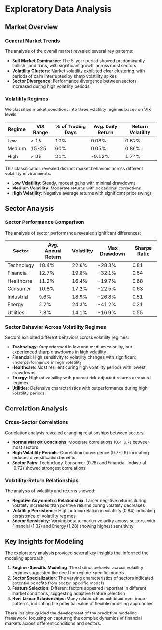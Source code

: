 # Exploratory Data Analysis

## Market Overview

### General Market Trends
The analysis of the overall market revealed several key patterns:

- **Bull Market Dominance**: The 5-year period showed predominantly bullish conditions, with significant growth across most sectors
- **Volatility Clusters**: Market volatility exhibited clear clustering, with periods of calm interrupted by sharp volatility spikes
- **Sector Divergence**: Performance divergence between sectors increased during high volatility periods

### Volatility Regimes
We classified market conditions into three volatility regimes based on VIX levels:

| Regime | VIX Range | % of Trading Days | Avg. Daily Return | Return Volatility |
|--------|-----------|-------------------|-------------------|-------------------|
| Low    | < 15      | 19%               | 0.08%             | 0.62%             |
| Medium | 15-25     | 60%               | 0.05%             | 0.86%             |
| High   | > 25      | 21%               | -0.12%            | 1.74%             |

This classification revealed distinct market behaviors across different volatility environments:

- **Low Volatility**: Steady, modest gains with minimal drawdowns
- **Medium Volatility**: Moderate returns with occasional corrections
- **High Volatility**: Negative average returns with significant price swings

## Sector Analysis

### Sector Performance Comparison
The analysis of sector performance revealed significant differences:

| Sector      | Avg. Annual Return | Volatility | Max Drawdown | Sharpe Ratio |
|-------------|-------------------|------------|--------------|--------------|
| Technology  | 18.4%             | 22.6%      | -28.3%       | 0.81         |
| Financial   | 12.7%             | 19.8%      | -32.1%       | 0.64         |
| Healthcare  | 11.2%             | 16.4%      | -19.7%       | 0.68         |
| Consumer    | 10.8%             | 17.2%      | -22.5%       | 0.63         |
| Industrial  | 9.6%              | 18.9%      | -26.8%       | 0.51         |
| Energy      | 5.2%              | 24.3%      | -41.2%       | 0.21         |
| Utilities   | 7.8%              | 14.1%      | -16.9%       | 0.55         |

### Sector Behavior Across Volatility Regimes
Sectors exhibited different behaviors across volatility regimes:

- **Technology**: Outperformed in low and medium volatility, but experienced sharp drawdowns in high volatility
- **Financial**: High sensitivity to volatility changes with significant underperformance in high volatility
- **Healthcare**: Most resilient during high volatility periods with lowest drawdowns
- **Energy**: Highest volatility with poorest risk-adjusted returns across all regimes
- **Utilities**: Defensive characteristics with outperformance during high volatility periods

## Correlation Analysis

### Cross-Sector Correlations
Correlation analysis revealed changing relationships between sectors:

- **Normal Market Conditions**: Moderate correlations (0.4-0.7) between most sectors
- **High Volatility Periods**: Correlation convergence (0.7-0.9) indicating reduced diversification benefits
- **Sector Pairs**: Technology-Consumer (0.76) and Financial-Industrial (0.72) showed strongest correlations

### Volatility-Return Relationships
The analysis of volatility and returns showed:

- **Negative Asymmetric Relationship**: Larger negative returns during volatility increases than positive returns during volatility decreases
- **Volatility Persistence**: High autocorrelation in volatility (0.84) indicating persistence of volatility regimes
- **Sector Sensitivity**: Varying beta to market volatility across sectors, with Financial (1.32) and Energy (1.28) showing highest sensitivity

## Key Insights for Modeling

The exploratory analysis provided several key insights that informed the modeling approach:

1. **Regime-Specific Modeling**: The distinct behavior across volatility regimes suggested the need for regime-specific models
2. **Sector Specialization**: The varying characteristics of sectors indicated potential benefits from sector-specific models
3. **Feature Selection**: Different factors appeared important in different market conditions, suggesting adaptive feature selection
4. **Non-Linear Relationships**: Many relationships exhibited non-linear patterns, indicating the potential value of flexible modeling approaches

These insights guided the development of the predictive modeling framework, focusing on capturing the complex dynamics of financial markets across different conditions and sectors.
